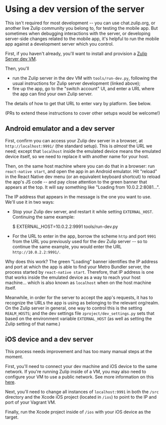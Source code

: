 # Using a dev version of the server

This isn't required for most development -- you can use chat.zulip.org,
or another live Zulip community you belong to, for testing the mobile app.
But sometimes when debugging interactions with the server, or developing
server-side changes related to the mobile app, it's helpful to run the
mobile app against a development server which you control.

First, if you haven't already, you'll want to install and provision a
[Zulip Server dev VM](https://zulip.readthedocs.io/en/latest/development/overview.html).

Then, you'll
* run the Zulip server in the dev VM with `tools/run-dev.py`, following the
  usual instructions for Zulip server development (linked above);
* fire up the app, go to the "switch account" UI, and enter a URL
  where the app can find your own Zulip server.

The details of how to get that URL to enter vary by platform.  See below.

(PRs to extend these instructions to cover other setups would be
welcome!)


## Android emulator and a dev server

First, confirm you can access your Zulip dev server in a browser, at
`http://localhost:9991/` (the standard setup).  This is *almost* the URL we
need; except that `localhost` inside the emulated device means the emulated
device itself, so we need to replace it with another name for your host.

Then, on the same host machine where you can do that in a browser:
run `react-native start`, and open the app in an Android emulator.
Hit "reload" in the React Native dev menu (or an equivalent keyboard
shortcut) to reload the app's JS code -- and pay close attention to the
green banner that appears at the top.  It will say something like
"Loading from 10.0.2.2:8081...".

The IP address that appears in the message is the one you want to use.
We'll use it in two ways:

* Stop your Zulip dev server, and restart it while setting `EXTERNAL_HOST`.
  Continuing the same example:

    $ EXTERNAL_HOST=10.0.2.2:9991 tools/run-dev.py

* For the URL to enter in the app, borrow the scheme `http` and port `9991`
  from the URL you previously used for the dev Zulip server -- so to
  continue the same example, you would enter the URL `http://10.0.2.2:9991/`.

Why does this work?  The green "Loading" banner identifies the IP address
and port at which the app is able to find your Metro Bundler server, the
process started by `react-native start`.  Therefore, that IP address is one
that works inside the emulated device as a way to reach your host machine...
which is also known as `localhost` when on the host machine itself.

Meanwhile, in order for the server to accept the app's requests, it has to
recognize the URLs the app is using as belonging to the relevant org/realm.
On the Zulip server in general, one way to control this is the setting
`REALM_HOSTS`; and the dev settings file `zproject/dev_settings.py` sets
that based on the environment variable `EXTERNAL_HOST` (as well as setting
the Zulip setting of that name.)


## iOS device and a dev server

This process needs improvement and has too many manual steps at the moment.

First, you'll need to connect your dev machine and iOS device to the same
network. If you're running Zulip inside of a VM, you may also need to
configure your VM to use a public network. See more information on this [here](https://www.vagrantup.com/docs/networking/public_network.html).

Next, you'll need to change all instances of `localhost:9991` in both the
`/src` directory and the Xcode iOS project (located in `/ios`) to point to
the IP and port of your Vagrant VM.

Finally, run the Xcode project inside of `/ios` with your iOS device as the
target.
